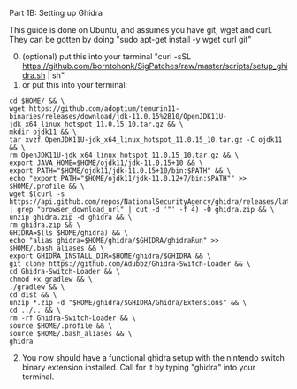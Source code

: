 Part 1B: Setting up Ghidra

This guide is done on Ubuntu, and assumes you have git, wget and curl. They can be gotten by doing "sudo apt-get install -y wget curl git"

0. (optional) put this into your terminal "curl -sSL https://github.com/borntohonk/SigPatches/raw/master/scripts/setup_ghidra.sh | sh"
1. or put this into your terminal: 

```
cd $HOME/ && \
wget https://github.com/adoptium/temurin11-binaries/releases/download/jdk-11.0.15%2B10/OpenJDK11U-jdk_x64_linux_hotspot_11.0.15_10.tar.gz && \
mkdir ojdk11 && \
tar xvzf OpenJDK11U-jdk_x64_linux_hotspot_11.0.15_10.tar.gz -C ojdk11 && \
rm OpenJDK11U-jdk_x64_linux_hotspot_11.0.15_10.tar.gz && \
export JAVA_HOME=$HOME/ojdk11/jdk-11.0.15+10 && \
export PATH="$HOME/ojdk11/jdk-11.0.15+10/bin:$PATH" && \
echo "export PATH="$HOME/ojdk11/jdk-11.0.12+7/bin:$PATH"" >> $HOME/.profile && \
wget $(curl -s https://api.github.com/repos/NationalSecurityAgency/ghidra/releases/latest | grep "browser_download_url" | cut -d '"' -f 4) -O ghidra.zip && \
unzip ghidra.zip -d ghidra && \
rm ghidra.zip && \
GHIDRA=$(ls $HOME/ghidra) && \
echo "alias ghidra=$HOME/ghidra/$GHIDRA/ghidraRun" >> $HOME/.bash_aliases && \
export GHIDRA_INSTALL_DIR=$HOME/ghidra/$GHIDRA && \
git clone https://github.com/Adubbz/Ghidra-Switch-Loader && \
cd Ghidra-Switch-Loader && \
chmod +x gradlew && \
./gradlew && \
cd dist && \
unzip *.zip -d "$HOME/ghidra/$GHIDRA/Ghidra/Extensions" && \
cd ../.. && \
rm -rf Ghidra-Switch-Loader && \
source $HOME/.profile && \
source $HOME/.bash_aliases && \
ghidra
```

2. You now should have a functional ghidra setup with the nintendo switch binary extension installed. Call for it by typing "ghidra" into your terminal.
